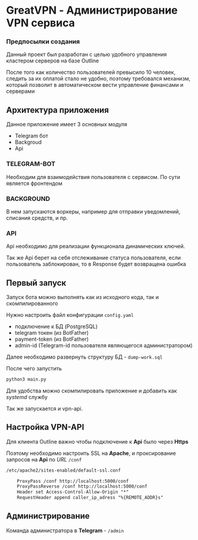# GreatVPN - Администрирование VPN сервиса 

### Предпосылки создания
Данный проект был разработан с целью удобного управления 
кластером серверов на базе Outline

После того как количество пользователей превысило 10 человек, 
следить за их оплатой стало не удобно, поэтому требовался
механизм, который позволит в автоматическом вести управление
финансами и серверами

## Архитектура приложения

Данное приложение имеет 3 основных модуля

- Telegram бот
- Backgroud
- Api

### TELEGRAM-BOT

Необходим для взаимодействия пользователя с сервисом.
По сути является фронтендом

### BACKGROUND

В нем запускаются воркеры, например для отправки уведомлений,
списания средств, и пр.

### API

Api необходимо для реализации функционала динамических ключей.

Так же Api берет на себя отслеживание статуса пользователя, 
если пользователь заблокирован, то в Response будет возвращена
ошибка

## Первый запуск

Запуск бота можно выполнять как из исходного кода, так
и скомпилированного

Нужно настроить файл конфигурации `config.yaml`
- подключение к БД (PostgreSQL)
- telegram токен (из BotFather)
- payment-token (из BotFather)
- admin-id (Telegram-id пользователя являющегося администратором)

Далее необходимо развернуть структуру БД - `dump-work.sql`

После чего запустить
```bash
python3 main.py
```
Для удобства можно скомпилировать приложение и добавить как 
*systemd* службу

Так же запускается и vpn-api.

## Настройка VPN-API

Для клиента Outline важно чтобы подключение к **Api** было
через **Https**

Поэтому необходимо настроить SSL на **Apache**, и
проксирование запросов на **Api** по *URL* `/conf`

```txt
/etc/apache2/sites-enabled/default-ssl.conf

    ProxyPass /conf http://localhost:5000/conf
    ProxyPassReverse /conf http://localhost:5000/conf
    Header set Access-Control-Allow-Origin "*"
    RequestHeader append caller_ip_adress "%{REMOTE_ADDR}s"
```
## Администрирование

Команда администратора в **Telegram** - `/admin`
